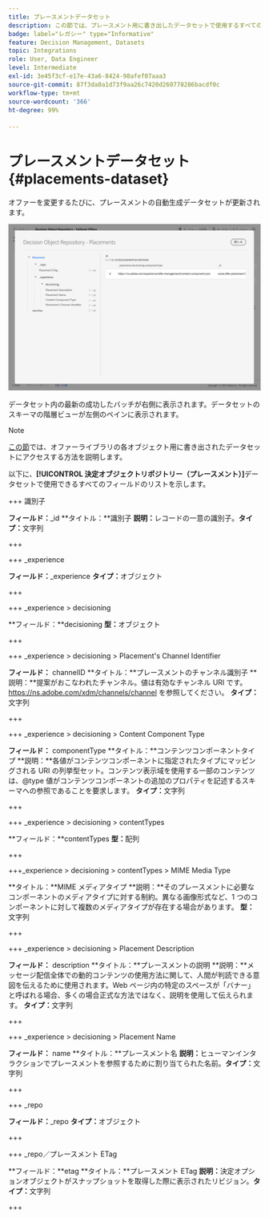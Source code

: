 ```yaml
---
title: プレースメントデータセット
description: この節では、プレースメント用に書き出したデータセットで使用するすべてのフィールドをリストします。
badge: label="レガシー" type="Informative"
feature: Decision Management, Datasets
topic: Integrations
role: User, Data Engineer
level: Intermediate
exl-id: 3e45f3cf-e17e-43a6-8424-98afef07aaa3
source-git-commit: 87f3da0a1d73f9aa26c7420d260778286bacdf0c
workflow-type: tm+mt
source-wordcount: '366'
ht-degree: 99%

---
```


# プレースメントデータセット {#placements-dataset}

オファーを変更するたびに、プレースメントの自動生成データセットが更新されます。

![](../assets/dataset-placements.png)

データセット内の最新の成功したバッチが右側に表示されます。データセットのスキーマの階層ビューが左側のペインに表示されます。


>[!NOTE]
>
>[この節](../export-catalog/access-dataset.md)では、オファーライブラリの各オブジェクト用に書き出されたデータセットにアクセスする方法を説明します。

以下に、**[!UICONTROL 決定オブジェクトリポジトリー（プレースメント）]**&#x200B;データセットで使用できるすべてのフィールドのリストを示します。

<!--A placement describes a location or place in a personalized message. It is used to set technical constraints for content that the personalization decision supplies. The placement also represents a request to produce certain types of metrics when an experience event is produced where this placement is involved. For instance, the placement facilitates a personalized clickable image inside an email shown to an end-user. The placement may for instance request from the assembled experience that the click on its image gets reported in an experience event with a metric https://ns.adobe.com/xdm/data/metrics/web/linkclicks and a reference to this placement.-->

+++ 識別子

**フィールド：**_id
**タイトル：**識別子
**説明：**&#x200B;レコードの一意の識別子。**タイプ：**&#x200B;文字列

+++

+++ _experience

**フィールド：**_experience
**タイプ：**&#x200B;オブジェクト

+++

+++ _experience > decisioning

**フィールド：**decisioning
**型：**&#x200B;オブジェクト

+++

+++ _experience > decisioning > Placement&#39;s Channel Identifier

**フィールド：** channelID
**タイトル：**プレースメントのチャンネル識別子
**説明：**提案がおこなわれたチャンネル。値は有効なチャンネル URI です。https://ns.adobe.com/xdm/channels/channel を参照してください。
**タイプ：**&#x200B;文字列

+++

+++ _experience > decisioning > Content Component Type

**フィールド：** componentType
**タイトル：**コンテンツコンポーネントタイプ
**説明：**各値がコンテンツコンポーネントに指定されたタイプにマッピングされる URI の列挙型セット。コンテンツ表示域を使用する一部のコンテンツは、@type 値がコンテンツコンポーネントの追加のプロパティを記述するスキーマへの参照であることを要求します。
**タイプ：**&#x200B;文字列

+++

+++ _experience > decisioning > contentTypes

**フィールド：**contentTypes
**型：**&#x200B;配列

+++

+++_experience > decisioning > contentTypes > MIME Media Type

**タイトル：**MIME メディアタイプ
**説明：**そのプレースメントに必要なコンポーネントのメディアタイプに対する制約。異なる画像形式など、1 つのコンポーネントに対して複数のメディアタイプが存在する場合があります。
**型：**&#x200B;文字列

+++

+++ _experience > decisioning > Placement Description

**フィールド：** description
**タイトル：**プレースメントの説明
**説明：**メッセージ配信全体での動的コンテンツの使用方法に関して、人間が判読できる意図を伝えるために使用されます。Web ページ内の特定のスペースが「バナー」と呼ばれる場合、多くの場合正式な方法ではなく、説明を使用して伝えられます。
**タイプ：**&#x200B;文字列

+++

+++ _experience > decisioning > Placement Name

**フィールド：** name
**タイトル：**プレースメント名
**説明：**&#x200B;ヒューマンインタラクションでプレースメントを参照するために割り当てられた名前。**タイプ：**&#x200B;文字列

+++

+++ _repo

**フィールド：**_repo
**タイプ：**&#x200B;オブジェクト

+++

+++ _repo／プレースメント ETag

**フィールド：**etag
**タイトル：**プレースメント ETag
**説明：**&#x200B;決定オプションオブジェクトがスナップショットを取得した際に表示されたリビジョン。**タイプ：**&#x200B;文字列

+++
